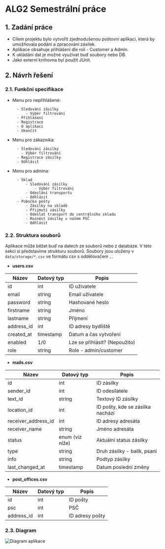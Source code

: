 # ALG2 Semestrální práce

## 1. Zadání práce
* Cílem projektu bylo vytvořit zjednodušenou poštovní aplikaci, která by umožňovala podání a zpracování zásilek.
* Aplikace obsahuje přihlášení dle rolí - Customer a Admin.
* K ukládání dat je možné využívat buď soubory nebo DB.
* Jako externí knihovna byl použit JUnit.
## 2. Návrh řešení
### 2.1. Funkční specifikace
* Menu pro nepřihlášené:
  ````
    - Sledování zásilky
        - Výběr filtrování
    - Přihlášení
    - Registrace
    - O aplikaci
    - Ukončit
* Menu pro zákazníka:
  ````
    - Sledování zásilky
      - Výběr filtrování
    - Registrace zásilky
    - Odhlásit
* Menu pro admina:
  ````
    - Sklad
        - Sledování zásilky
            - Výběr filtrování
        - Odeslání transportu
        - Odhlásit
    - Pobočka pošty
        - Zásilky na skladě
        - Přijmutí zásilky
        - Odeslat transport do centrálního skladu
        - Roznést zásilky v našem PSČ
        - Odhlásit
### 2.2. Struktura souborů
Aplikace může běžet buď na datech ze souborů nebo z databáze. V této sekci si
představíme strukturu souborů. Soubory jsou uloženy v `data/storage/*.csv` ve formátu csv s oddělovačem `,`.

* **users.csv**

|Název              |Datový typ     |Popis                           |
|-------------------|---------------|--------------------------------|
|id                 |int            |ID uživatele                    |
|email              |string         |Email uživatele                 |
|password           |string         |Hashované heslo                 |
|firstname          |string         |Jméno                           |
|lastname           |string         |Přijmení                        |
|address_id         |int            |ID adresy bydliště              |
|created_at         |timestamp      |Datum a čas vytvoření           |
|enabled            |1/0            |Lze se přihlásit? (Nepoužito)   |
|role               |string         |Role - admin/customer           |

* **mails.csv**

|Název              |Datový typ     |Popis                           |
|-------------------|---------------|--------------------------------|
|id                 |int            |ID zásilky                      |
|sender_id          |int            |ID odesílatele                  |
|text_id            |string         |Textový ID zásilky              |
|location_id        |int            |ID pošty, kde se zásilka nachází|
|receiver_address_id|int            |ID adresy adresáta              |
|receiver_name      |string         |Jméno adresáta                  |
|status             |enum (viz níže)|Aktuální status zásilky         |
|type               |string         |Druh zásilky - balík, psaní     |
|info               |string         |Podtyp zásilky                  |
|last_changed_at    |timestamp      |Datum poslední změny            |

* **post_offices.csv**

|Název     |Datový typ|Popis          |
|----------|----------|---------------|
|id        |int       |ID pošty       |
|psc       |int       |PSČ            |
|address_id|int       |ID adresy pošty|

### 2.3. Diagram
![Diagram aplikace](https://github.com/vvoleman/alg2_semestral/diagram_app.png)